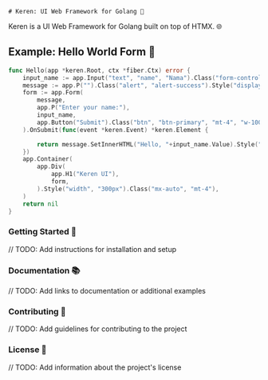     # Keren: UI Web Framework for Golang 🚀

Keren is a UI Web Framework for Golang built on top of HTMX. 🌐

## Example: Hello World Form 🔐

```go
func Hello(app *keren.Root, ctx *fiber.Ctx) error {
	input_name := app.Input("text", "name", "Nama").Class("form-control")
	message := app.P("").Class("alert", "alert-success").Style("display", "none")
	form := app.Form(
		message,
		app.P("Enter your name:"),
		input_name,
		app.Button("Submit").Class("btn", "btn-primary", "mt-4", "w-100"),
	).OnSubmit(func(event *keren.Event) *keren.Element {

		return message.SetInnerHTML("Hello, "+input_name.Value).Style("display", "block")
	})
	app.Container(
		app.Div(
			app.H1("Keren UI"),
			form,
		).Style("width", "300px").Class("mx-auto", "mt-4"),
	)
	return nil
}

```

### Getting Started 🏁

// TODO: Add instructions for installation and setup

### Documentation 📚

// TODO: Add links to documentation or additional examples

### Contributing 🤝

// TODO: Add guidelines for contributing to the project

### License 📄

// TODO: Add information about the project's license
